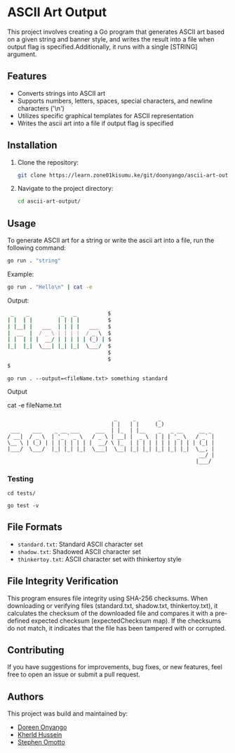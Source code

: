 # ASCII Art Output

This project involves creating a Go program that generates ASCII art based on a given string and banner style, and writes the result into a file when output flag is specified.Additionally, it runs with a single [STRING] argument.

## Features

- Converts strings into ASCII art
- Supports numbers, letters, spaces, special characters, and newline characters ('\n')
- Utilizes specific graphical templates for ASCII representation
- Writes the ascii art into a file if output flag is specified

## Installation

1. Clone the repository:

    ```bash
    git clone https://learn.zone01kisumu.ke/git/doonyango/ascii-art-output.git
    ```

2. Navigate to the project directory:

    ```bash
    cd ascii-art-output/
    ```


## Usage

To generate ASCII art for a string or write the ascii art into a file, run the following command:

```bash
go run . "string"
```

Example:

```bash
go run . "Hello\n" | cat -e
```

Output:

```ruby
 _    _          _   _          $
| |  | |        | | | |         $
| |__| |   ___  | | | |   ___   $
|  __  |  / _ \ | | | |  / _ \  $
| |  | | |  __/ | | | | | (_) | $
|_|  |_|  \___| |_| |_|  \___/  $
                                $
                                $
$                                                  
```
```
go run . --output=<fileName.txt> something standard
```
Output

cat -e fileName.txt
```
                                  _     _       _                  
                                 | |   | |     (_)                 
 ___    ___    _ __ ___     ___  | |_  | |__    _   _ __     __ _  
/ __|  / _ \  | '_ ` _ \   / _ \ | __| |  _ \  | | | '_ \   / _` | 
\__ \ | (_) | | | | | | | |  __/ \ |_  | | | | | | | | | | | (_| | 
|___/  \___/  |_| |_| |_|  \___|  \__| |_| |_| |_| |_| |_|  \__, | 
                                                             __/ | 
                                                            |___/  
```

### Testing
```
cd tests/
```
```
go test -v
```



## File Formats

- `standard.txt`: Standard ASCII character set
- `shadow.txt`: Shadowed ASCII character set
- `thinkertoy.txt`: ASCII character set with thinkertoy style

## File Integrity Verification

This program ensures file integrity using SHA-256 checksums. When downloading or verifying files (standard.txt, shadow.txt, thinkertoy.txt), it calculates the checksum of the downloaded file and compares it with a pre-defined expected checksum (expectedChecksum map). If the checksums do not match, it indicates that the file has been tampered with or corrupted.

## Contributing

If you have suggestions for improvements, bug fixes, or new features, feel free to open an issue or submit a pull request.

## Authors

This project was build and maintained by:

 * [Doreen Onyango](https://github.com/Doreen-Onyango)
 * [Kherld Hussein](https://github.com/kherldhussein)
 * [Stephen Omotto](https://github.com/somotto)